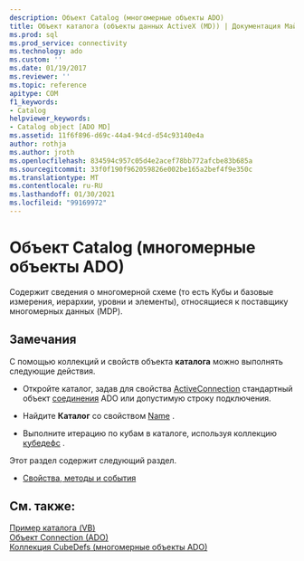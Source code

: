 ```yaml
---
description: Объект Catalog (многомерные объекты ADO)
title: Объект каталога (объекты данных ActiveX (MD)) | Документация Майкрософт
ms.prod: sql
ms.prod_service: connectivity
ms.technology: ado
ms.custom: ''
ms.date: 01/19/2017
ms.reviewer: ''
ms.topic: reference
apitype: COM
f1_keywords:
- Catalog
helpviewer_keywords:
- Catalog object [ADO MD]
ms.assetid: 11f6f896-d69c-44a4-94cd-d54c93140e4a
author: rothja
ms.author: jroth
ms.openlocfilehash: 834594c957c05d4e2acef78bb772afcbe83b685a
ms.sourcegitcommit: 33f0f190f962059826e002be165a2bef4f9e350c
ms.translationtype: MT
ms.contentlocale: ru-RU
ms.lasthandoff: 01/30/2021
ms.locfileid: "99169972"
---
```

# <a name="catalog-object-ado-md"></a>Объект Catalog (многомерные объекты ADO)
Содержит сведения о многомерной схеме (то есть Кубы и базовые измерения, иерархии, уровни и элементы), относящиеся к поставщику многомерных данных (MDP).  
  
## <a name="remarks"></a>Замечания  
 С помощью коллекций и свойств объекта **каталога** можно выполнять следующие действия.  
  
-   Откройте каталог, задав для свойства [ActiveConnection](./activeconnection-property-ado-md.md) стандартный объект [соединения](../ado-api/connection-object-ado.md) ADO или допустимую строку подключения.  
  
-   Найдите **Каталог** со свойством [Name](./name-property-ado-md.md) .  
  
-   Выполните итерацию по кубам в каталоге, используя коллекцию [кубедефс](./cubedefs-collection-ado-md.md) .  
  
 Этот раздел содержит следующий раздел.  
  
-   [Свойства, методы и события](./catalog-object-properties-methods-and-events-ado-md.md)  
  
## <a name="see-also"></a>См. также:  
 [Пример каталога (VB)](./catalog-example-vb.md)   
 [Объект Connection (ADO)](../ado-api/connection-object-ado.md)   
 [Коллекция CubeDefs (многомерные объекты ADO)](./cubedefs-collection-ado-md.md)